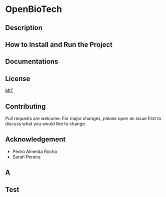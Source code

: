 # OpenBioTech

## Description


## How to Install and Run the Project


## Documentations


## License
[MIT](LICENSE.me)

## Contributing
Pull requests are welcome. For major changes, please open an issue first to discuss what you would like to change.

## Acknowledgement
- Pedro Almeida Rocha
- Sarah Pereira

## A

## Test